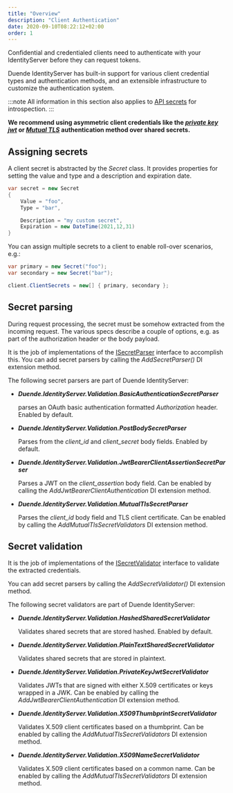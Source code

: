 ```yaml
---
title: "Overview"
description: "Client Authentication"
date: 2020-09-10T08:22:12+02:00
order: 1
---
```


Confidential and credentialed clients need to authenticate with your IdentityServer before they can request tokens.

Duende IdentityServer has built-in support for various client credential types and authentication methods, and an extensible infrastructure to customize the authentication system.

:::note
All information in this section also applies to [API secrets](/identityserver/v6/reference/models/api_resource) for introspection.
:::

**We recommend using asymmetric client credentials like the [*private key jwt*](/identityserver/v6/tokens/authentication/jwt) or [*Mutual TLS*](/identityserver/v6/tokens/authentication/mtls) authentication method over shared secrets.**

## Assigning secrets
A client secret is abstracted by the *Secret* class. It provides properties for setting the value and type and a description and expiration date.

```cs
var secret = new Secret
{
    Value = "foo",
    Type = "bar",

    Description = "my custom secret",
    Expiration = new DateTime(2021,12,31)
}
```

You can assign multiple secrets to a client to enable roll-over scenarios, e.g.:

```cs
var primary = new Secret("foo");
var secondary = new Secret("bar");

client.ClientSecrets = new[] { primary, secondary };
```

## Secret parsing
During request processing, the secret must be somehow extracted from the incoming request. The various specs describe a couple of options, e.g. as part of the authorization header or the body payload.

It is the job of implementations of the [ISecretParser](/identityserver/v6/reference/models/secrets#duendeidentityservervalidationisecretparser) interface to accomplish this. You can add secret parsers by calling the *AddSecretParser()* DI extension method.

The following secret parsers are part of Duende IdentityServer:

* ***Duende.IdentityServer.Validation.BasicAuthenticationSecretParser***

    parses an OAuth basic authentication formatted *Authorization* header.
    Enabled by default.

* ***Duende.IdentityServer.Validation.PostBodySecretParser***

    Parses from the *client_id* and *client_secret* body fields.
    Enabled by default.

* ***Duende.IdentityServer.Validation.JwtBearerClientAssertionSecretParser***

    Parses a JWT on the *client_assertion* body field.
    Can be enabled by calling the *AddJwtBearerClientAuthentication* DI extension method.

* ***Duende.IdentityServer.Validation.MutualTlsSecretParser***

    Parses the *client_id* body field and TLS client certificate.
    Can be enabled by calling the *AddMutualTlsSecretValidators* DI extension method.


## Secret validation
It is the job of implementations of the [ISecretValidator](/identityserver/v6/reference/models/secrets#duendeidentityservermodelparsedsecret) interface to validate the extracted credentials.

You can add secret parsers by calling the *AddSecretValidator()* DI extension method.

The following secret validators are part of Duende IdentityServer:

* ***Duende.IdentityServer.Validation.HashedSharedSecretValidator***

    Validates shared secrets that are stored hashed.
    Enabled by default.

* ***Duende.IdentityServer.Validation.PlainTextSharedSecretValidator***

    Validates shared secrets that are stored in plaintext.

* ***Duende.IdentityServer.Validation.PrivateKeyJwtSecretValidator***

    Validates JWTs that are signed with either X.509 certificates or keys wrapped in a JWK.
    Can be enabled by calling the *AddJwtBearerClientAuthentication* DI extension method.

* ***Duende.IdentityServer.Validation.X509ThumbprintSecretValidator***

    Validates X.509 client certificates based on a thumbprint.
    Can be enabled by calling the *AddMutualTlsSecretValidators* DI extension method.

* ***Duende.IdentityServer.Validation.X509NameSecretValidator***

    Validates X.509 client certificates based on a common name.
    Can be enabled by calling the *AddMutualTlsSecretValidators* DI extension method.